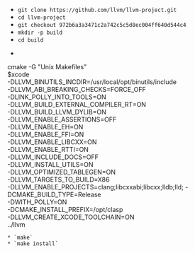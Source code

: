 * `git clone https://github.com/llvm/llvm-project.git`
* `cd llvm-project`
* `git checkout 972b6a3a3471c2a742c5c5d8ec004ff640d544c4`
* `mkdir -p build`
* `cd build`
* ````
cmake -G "Unix Makefiles" \
        $xcode \
        -DLLVM_BINUTILS_INCDIR=/usr/local/opt/binutils/include \
        -DLLVM_ABI_BREAKING_CHECKS=FORCE_OFF \
        -DLINK_POLLY_INTO_TOOLS=ON \
        -DLLVM_BUILD_EXTERNAL_COMPILER_RT=ON \
        -DLLVM_BUILD_LLVM_DYLIB=ON \
        -DLLVM_ENABLE_ASSERTIONS=OFF \
        -DLLVM_ENABLE_EH=ON \
        -DLLVM_ENABLE_FFI=ON \
        -DLLVM_ENABLE_LIBCXX=ON \
        -DLLVM_ENABLE_RTTI=ON \
        -DLLVM_INCLUDE_DOCS=OFF \
        -DLLVM_INSTALL_UTILS=ON \
        -DLLVM_OPTIMIZED_TABLEGEN=ON \
        -DLLVM_TARGETS_TO_BUILD=X86 \
        -DLLVM_ENABLE_PROJECTS=clang\;libcxxabi\;libcxx\;lldb\;lld\;
        -DCMAKE_BUILD_TYPE=Release \
        -DWITH_POLLY=ON \
        -DCMAKE_INSTALL_PREFIX=/opt/clasp \
        -DLLVM_CREATE_XCODE_TOOLCHAIN=ON \
        ../llvm
````
* `make`
* `make install`